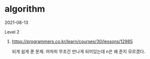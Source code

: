 # algorithm

2021-08-13

Level 2

1. https://programmers.co.kr/learn/courses/30/lessons/12985

   되게 쉽게 푼 문제. 어차피 무조건 만나게 되어있는데 n은 왜 준지 모르겠다.